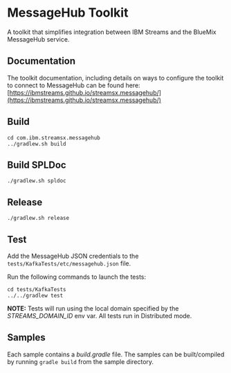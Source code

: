 # MessageHub Toolkit

A toolkit that simplifies integration between IBM Streams and the BlueMix MessageHub service. 


## Documentation

The toolkit documentation, including details on ways to configure
the toolkit to connect to MessageHub can be found here: [https://ibmstreams.github.io/streamsx.messagehub/](https://ibmstreams.github.io/streamsx.messagehub/)


## Build

```
cd com.ibm.streamsx.messagehub
../gradlew.sh build
```

## Build SPLDoc
```
./gradlew.sh spldoc
```

## Release
```
./gradlew.sh release
```

## Test

Add the MessageHub JSON credentials to the `tests/KafkaTests/etc/messagehub.json` file.

Run the following commands to launch the tests:

```
cd tests/KafkaTests
../../gradlew test
```

**NOTE:** Tests will run using the local domain specified by the *STREAMS_DOMAIN_ID* env var. All tests run in Distributed mode.


## Samples

Each sample contains a *build.gradle* file. The samples can be built/compiled by running `gradle build` from the sample directory.
